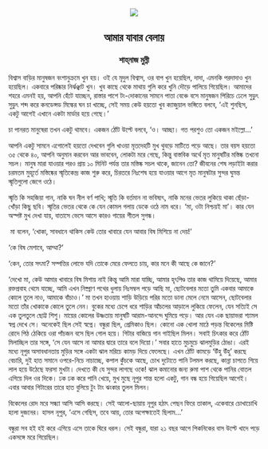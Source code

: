 <div align=center> <img align=center src='../images/prothomalo/আমার-যাবার-বেলায়@শাহ্‌নাজ-মুন্নী.jpg' width=500px >

<h2 align=center>আমার যাবার বেলায়</h4><h3 align=center>শাহ্‌নাজ মুন্নী</h3>
</div>

বিশ্বাস বাড়ির মানুষজন বংশানুক্রমে খুন হয়। ওই যে মৃদুল বিশ্বাস, ওর বাপ খুন হয়েছিল, দাদা, এমনকি পরদাদাও খুন হয়েছিল। একবারে পরিষ্কার নির্ঝঞ্ঝাট খুন। খুব কাছে থেকে মাথায় গুলি করে খুনি দৌড়ে পালিয়ে গিয়েছিল। আমাদের শহরে এমনই হয়, আপনি হেঁটে যাচ্ছেন, রাস্তার পাশে টং-দোকানের সামনে পাতা বেঞ্চে বসে মানুষজন পিরিচে ঢেলে সুড়ুৎ সুড়ুৎ শব্দ করে কনডেন্সড মিল্কের ঘন চা খাচ্ছে, সেই সময় কেউ হয়তো খুব ক্যাজুয়াল ভঙ্গিতে বলবে, ‘এই শুনছিস, একটু আগেই এখানে একটা মার্ডার হয়ে গেছে।’

চা পানরত মানুষেরা তখন একটু থামবে। একজন ঠোঁট উল্টে বলবে, ‘ও। আচ্ছা। গত পরশুও তো একজন মইল্লো...’

আপনি একটু সামনে এগোলেই হয়তো দেখবেন গুলি খাওয়া মৃতদেহটি মুখ থুবড়ে মাটিতে পড়ে আছে। তার বয়স হয়তো ৩৫ থেকে ৪০, আপনি অনুমান করবেন আর ভাববেন, লোকটা মরে গেছে, কিন্তু বাস্তবিক অর্থে মৃত মানুষটির মস্তিষ্ক তখনো সচল। মানুষ মারা যাওয়ার পরও প্রায় ১০ মিনিট পর্যন্ত তার মস্তিষ্ক সচল থাকে, জানেন তো? জীবনের শেষ লড়াইটা করার চরমতম মুহূর্তে মস্তিষ্কের স্মৃতিকেন্দ্র কাজ শুরু করে, চিরতরে নিঃশেষ হয়ে যাওয়ার আগে মৃত মানুষটার সুন্দর ঘুমন্ত স্মৃতিগুলো জেগে ওঠে।

স্মৃতি কি সহজিয়া গান, নাকি ঘন নীল বর্ণ পাখি; স্মৃতি কি বর্তমান না ভবিষ্যৎ, নাকি মনের ভেতর লুকিয়ে থাকা ছেঁড়া-খোঁড়া কিছু ছবি। স্মৃতির ভেতর থেকে কে যেন কোমল গলায় ডেকে ওঠে নাম ধরে। ‘মা, ওটা নিশ্চয়ই মা’। কার যেন অস্পষ্ট মুখ দেখা যায়, বাতাসে ভেসে আসে কারও গায়ের শীতল সুগন্ধ।

 মা বলেন, ‘খোকা, সাবধানে থাকিস কেউ তোর খাবারে যেন আবার বিষ মিশিয়ে না দেয়!’

‘কে বিষ মেশাবে, আম্মা?’

‘কেন, তোর সৎমা? সম্পত্তির লোভে যদি তোকে মেরে ফেলতে চায়, কার মনে কী আছে কে জানে?’

‘দেখো মা, কেউ আমার খাবারে বিষ মিশায় নাই কিন্তু আমি মারা যাচ্ছি, আমার হৃৎপিণ্ড তার কাজ থামিয়ে দিয়েছে, আমার রক্তপ্রবাহ থেমে যাচ্ছে, আমি এখন নিষ্প্রাণ পথের ধুলায় নিঃসম্বল পড়ে আছি মা, ছোটবেলার মতো তুমি একবার আমাকে কোলে তুলে নাও, আমাকে বাঁচাও।’ মা তখন হাওয়ায় শাড়ি উড়িয়ে পরির মতো ডানা মেলে নেমে আসেন, ছোটবেলার মতো তাঁর খোকাকে কোলে তুলে নেন। বুকের মধ্যে চেপে ধরে শাড়ির আঁচলের আড়ালে লুকিয়ে ফেলেন, যেন সত্যিই সে এক তুলতুলে ছোট্ট শিশু। মায়ের কোলের উষ্ণতায় মানুষটি আরাম-আনন্দে ঘুমিয়ে পড়ে। আর যেন এক ছায়াভরা শ্যামল স্বপ্ন দেখে সে। অনেকেই ছিল সেই স্বপ্নে। বন্ধুরা ছিল, প্রেমিকাও ছিল। কোনো এক খোলা মাঠে পড়ন্ত বিকেলের মিষ্টি রোদে পিঠ ঠেকিয়ে ওরা পাঁচজন বসে ছিল গোল হয়ে। গিটার বাজিয়ে গান গাইছিল মিলন। সবাই চিৎকার করে ঠোঁট মিলাচ্ছিল তার সঙ্গে, ‘সে যেন আসে না আমার দ্বারে তারে বলে দিয়ো।’ সবার হাতে মুচমুচে ঝালমুড়ির ঠোঙা। এরই মধ্যে নূপুর অসাবধানতায় মুড়ির সঙ্গে একটা ঝাল মরিচে কামড় দিয়ে ফেলেছে। এখন ঠোঁট কামড়ে ‘উঁহু উঁহু’ করছে বেচারি, দুই হাত সমানে ওপরে-নিচে নাচাচ্ছে, কপাল কুঁচকে আছে, চোখ দুটোতে পানি টলমল করছে, কান্না চাপতে গিয়ে লাল হয়ে উঠেছে ফরসা মুখটা। দেখতে কী যে সুন্দর লাগছে ওকে! ঝাল কমানোর জন্য রুমা পাশ থেকে পানির বোতল এগিয়ে দিল ওর দিকে। ঢক ঢক করে পানি খেয়ে, মুখ মুছে নূপুর শান্ত হলো একটু, গান বন্ধ হয়ে গিয়েছিল আগেই। এবার আবার গিটারের তারে হাত বুলিয়ে টুং টাং ঝংকার তুলল মিলন।

বিকেলের রোদ মরে সন্ধ্যা আসি আসি করছে। সেই আলো-ছায়ায় নূপুর হঠাৎ পেছন ফিরে তাকাল, একেবারে চোখাচোখি হলো দুজনের। হাসল নূপুর, ‘এসে গেছিস, তবে আয়, তোর অপেক্ষাতেই ছিলাম...’ 

বন্ধুরা সব হই হই করে এগিয়ে এসে তাকে ঘিরে ধরল। সেই বন্ধুরা, যারা ২১ বছর আগে পিকনিকের বাস উল্টে খাদে পড়ে একসঙ্গে মরে গিয়েছিল।

